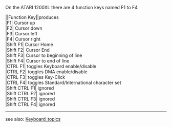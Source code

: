 On the ATARI 1200XL there are 4 function keys named F1 to F4  
  
||Function Key||produces  
|F1| Cursor up  
|F2| Cursor down  
|F3| Cursor left  
|F4| Cursor right  
|Shift F1| Cursor Home  
|Shift F2| Cursor End  
|Shift F3| Cursor to beginning of line  
|Shift F4| Cursor to end of line  
|CTRL F1| toggles Keyboard enable/disable  
|CTRL F2| toggles DMA enable/disable  
|CTRL F3| toggles Key-Click  
|CTRL F4| toggles Standard/International character set  
|Shift CTRL F1| ignored  
|Shift CTRL F2| ignored  
|Shift CTRL F3| ignored  
|Shift CTRL F4| ignored  
  
---
see also: [Keyboard_topics](../Keyboard_topics/index.md)  
